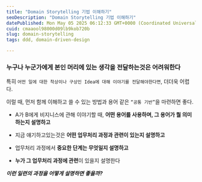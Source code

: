 ```yaml
---
title: "Domain Storytelling 기법 이해하기"
seoDescription: "Domain Storytelling 기법 이해하기"
datePublished: Mon May 05 2025 06:12:33 GMT+0000 (Coordinated Universal Time)
cuid: cmaaool98000d09lb9kob720b
slug: domain-storytelling
tags: ddd, domain-driven-design

---
```


### **누구나** 누군가에게 본인 머리에 있는 생각을 전달하는것은 어려워한다

특히 `어떤 일에 대한 착상이나 구상인 Idea에 대해 이야기를 전달해야한다면`, 더더욱 어렵다.

이럴 때, 먼저 함께 이해하고 쓸 수 있는 방법과 용어 같은 `“공통 기반”`을 마련하면 좋다.

* A가 B에게 비지니스에 관해 이야기할 때, **어떤 용어를 사용하며, 그 용어가 뭘 의미하는지 설명하고**
    
* 지금 얘기하고있는것은 **어떤 업무처리 과정과 관련이 있는지 설명하고**
    
* 업무처리 과정에서 **중요한 단계는 무엇일지 설명하고**
    
* **누가 그 업무처리 과정에 관련**이 있을지 설명한다
    

***이런 일련의 과정을 어떻게 설명하면 좋을까?***